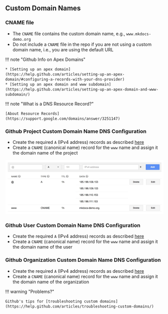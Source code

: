 ## Custom Domain Names

### CNAME file
* The `CNAME` file contains the custom domain name, e.g., `www.mkdocs-demo.org`
* Do not include a `CNAME` file in the repo if you are not using a custom domain name, i.e., you 
are using the default URL


!!! note "Github Info on Apex Domains"
    
    * [Setting up an apex domain](https://help.github.com/articles/setting-up-an-apex-domain/#configuring-a-records-with-your-dns-provider)   
    * [Setting up an apex domain and www subdomain](https://help.github.com/articles/setting-up-an-apex-domain-and-www-subdomain/)

!!! note "What is a DNS Resource Record?"

    [About Resource Records](https://support.google.com/domains/answer/3251147)
    
### Github Project Custom Domain Name DNS Configuration
* Create the required `A` (IPv4 address) records as described [here](https://help.github.com/articles/setting-up-an-apex-domain/#configuring-a-records-with-your-dns-provider)
* Create a `CNAME` (canonical name) record for the `www` name and assign it the domain name of the project

![Github Project DNS Configuration](/images/mkdocs-demo-config.jpg)


### Github User Custom Domain Name DNS Configuration
* Create the required `A` (IPv4 address) records as described [here](https://help.github.com/articles/setting-up-an-apex-domain/#configuring-a-records-with-your-dns-provider)
* Create a `CNAME` (canonical name) record for the `www` name and assign it the domain name of the user

### Github Organization Custom Domain Name DNS Configuration
* Create the required `A` (IPv4 address) records as described [here](https://help.github.com/articles/setting-up-an-apex-domain/#configuring-a-records-with-your-dns-provider)
* Create a `CNAME` (canonical name) record for the `www` name and assign it the domain name of the organization

!!! warning "Problems?"

    Github's tips for [troubleshooting custom domains](https://help.github.com/articles/troubleshooting-custom-domains/)